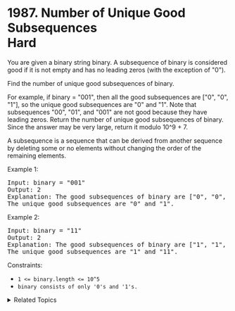 # 1987. Number of Unique Good Subsequences<br> Hard

You are given a binary string binary. A subsequence of binary is considered good if it is not empty and has no leading zeros (with the exception of "0").

Find the number of unique good subsequences of binary.

For example, if binary = "001", then all the good subsequences are ["0", "0", "1"], so the unique good subsequences are "0" and "1". Note that subsequences "00", "01", and "001" are not good because they have leading zeros.
Return the number of unique good subsequences of binary. Since the answer may be very large, return it modulo 10^9 + 7.

A subsequence is a sequence that can be derived from another sequence by deleting some or no elements without changing the order of the remaining elements.


Example 1:

<pre>
Input: binary = "001"
Output: 2
Explanation: The good subsequences of binary are ["0", "0", "1"].
The unique good subsequences are "0" and "1".
</pre>

Example 2:

<pre>
Input: binary = "11"
Output: 2
Explanation: The good subsequences of binary are ["1", "1", "11"].
The unique good subsequences are "1" and "11".
</pre>

Constraints:

- `1 <= binary.length <= 10^5`
- `binary consists of only '0's and '1's.`

<details>

<summary> Related Topics </summary>

-   `Dynamic Programming`
-   `String`

</details>